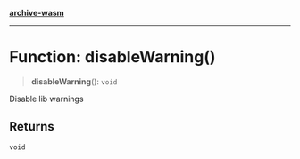 [**archive-wasm**](../../README.md)

---

# Function: disableWarning()

> **disableWarning**(): `void`

Disable lib warnings

## Returns

`void`
